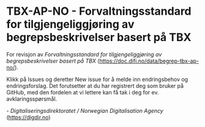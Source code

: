 # TBX-AP-NO - Forvaltningsstandard for tilgjengeliggjøring av begrepsbeskrivelser basert på TBX

For revisjon av _Forvaltningsstandard for tilgjengeliggjøring av begrepsbeskrivelser basert på TBX_ (https://doc.difi.no/data/begrep-tbx-ap-no/).

Klikk på Issues og deretter New issue for å melde inn endringsbehov og endringsforslag. Det forutsetter at du har registrert deg som bruker på GitHub, med den fordelen at vi lettere kan få tak i deg for ev. avklaringsspørsmål. 

\- _Digitaliseringsdirektoratet / Norwegian Digitalisation Agency_ (https://digdir.no)
